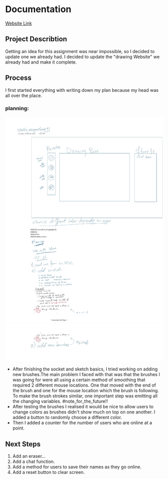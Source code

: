 # Documentation
[Website Link](https://fatemabrushes.glitch.me/ "website")

## Project Describtion
Getting an idea for this assignment was near impossible, so I decided to update one we already had. I decided to update the "drawing Website" we already had and make it complete.

## Process
I first started everything with writing down my plan because my head was all over the place.
### planning:
![alt text](https://github.com/fnassar/connectionslab/blob/487d9a9937fa1243f0379342bff1d859692d1d2c/Week9/asg/Connection%20lab.jpg "Wire Frame")
![alt text](https://github.com/fnassar/connectionslab/blob/487d9a9937fa1243f0379342bff1d859692d1d2c/Week9/asg/Connection%20lab.2.jpg "Wire Frame")

- After finishing the socket and sketch basics, I tried working on adding new brushes.The main problem I faced with that was that the brushes I was going for were all using a certain method of smoothing that required 2 different mouse locations. One that moved with the end of the brush and one for the mouse location which the brush is following. To make the brush strokes similar, one important step was emitting all the changing variables. #note_for_the_future!!
- After testing the brushes I realised it would be nice to allow users to change colors as brushes didn't show much on top on one another. I added a button to randomly choose a different color.
- Then I added a counter for the number of users who are online at a point.

## Next Steps
1. Add an eraser...
2. Add a chat function.
3. Add a method for users to save their names as they go online.
4. Add a reset button to clear screen.


